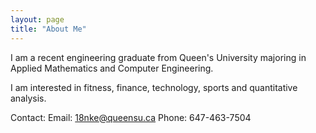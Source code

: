 ```yaml
---
layout: page
title: "About Me"
---
```

I am a recent engineering graduate from Queen's University majoring in Applied Mathematics and Computer Engineering.

I am interested in fitness, finance, technology, sports and quantitative analysis. 

Contact: 
Email: 18nke@queensu.ca 
Phone: 647-463-7504
